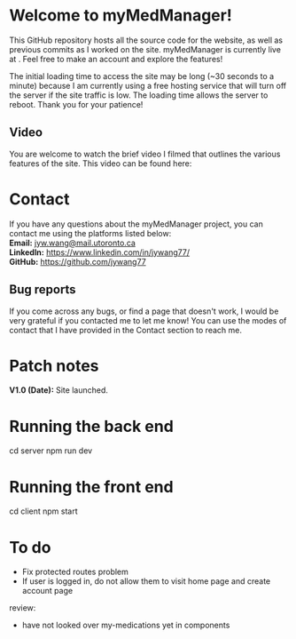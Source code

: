 # Welcome to myMedManager!

This GitHub repository hosts all the source code for the website, as well as previous commits as I worked on the site. myMedManager is currently live at <url>. Feel free to make an account and explore the features!

The initial loading time to access the site may be long (~30 seconds to a minute) because I am currently using a free hosting service that will turn off the server if the site traffic is low. The loading time allows the server to reboot. Thank you for your patience!

## Video

You are welcome to watch the brief video I filmed that outlines the various features of the site. This video can be found here: <url>

# Contact

If you have any questions about the myMedManager project, you can contact me using the platforms listed below:  
**Email:** jyw.wang@mail.utoronto.ca  
**LinkedIn:** https://www.linkedin.com/in/jywang77/  
**GitHub:** https://github.com/jywang77

## Bug reports

If you come across any bugs, or find a page that doesn't work, I would be very grateful if you contacted me to let me know! You can use the modes of contact that I have provided in the Contact section to reach me.

# Patch notes

**V1.0 (Date):** Site launched.

# Running the back end

cd server
npm run dev

# Running the front end

cd client
npm start

# To do

- Fix protected routes problem
- If user is logged in, do not allow them to visit home page and create account page

review:

- have not looked over my-medications yet in components
